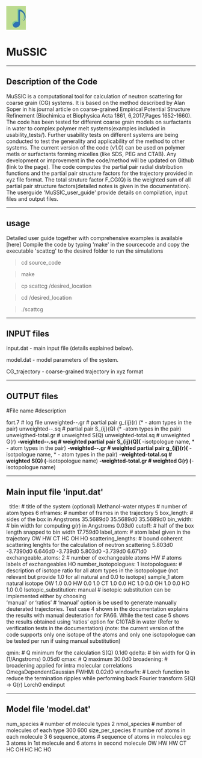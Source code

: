 ![MuSSIC's Logo](logo/MuSSIC_logo.png)

# MuSSIC
-----------------------
Description of the Code
-----------------------
MuSSIC is a computational tool  for calculation of neutron scattering for coarse grain (CG) systems.
It is based on the method described by Alan Soper in his journal article on coarse-grained Empirical Potential Structure Refinement
(Biochimica et Biophysica Acta 1861, 6,2017,Pages 1652-1660).
The code has been tested for different coarse grain models on surfactants in water to complex polymer melt systems(examples included in usability_tests/). 
Further usability tests on different systems are being conducted to test the generality and applicability of the method to other systems.
The current version of the code (v1.0) can be  used on polymer metls or surfactants forming micelles (like SDS, PEG and CTAB). 
Any development  or improvement in the code/method will be updated on Github (link to the page).
The code computes the partial pair radial distribution functions and the partial pair structure factors for the trajectory provided in xyz file format. 
The total struture factor F_CG(Q) is the weighted sum of all  partial pair structure factors(detailed notes is given in the documentation).
The userguide 'MuSSIC_user_guide' provide details on compilation, input files and output files.

-----
usage
-----
Detailed user guide together with comprehensive examples is available [here]
Compile the code by typing 'make' in the sourcecode and copy the executable 'scattcg' to the desired folder to run the simulations
> cd source_code

>make

>cp scattcg /desired_location

>cd /desired_location

>./scattcg

-----------
INPUT files
-----------
input.dat    -  main input file (details explained below).

model.dat    -  model parameters of the system.

CG_trajectory   -  coarse-grained trajectory in xyz format 

------------
OUTPUT files
------------
#File name          #description

fort.7               # log file
unweighted-*-*.gr    # partial pair g_{ij}(r) (* - atom types in the pair)
unweighted-*-*.sq    # partial pair S_{ij}(Q) (* -atom types in the pair)
unweigthed-total.gr  #  unweighted S(Q)
unweighted-total.sq  # unweighted G(r)
**-weighted-*-*.sq   # weighted partial pair S_{ij}(Q)(** -isotpologue name, * - atom types in the pair)
**-weighted-*-*.gr   # weighted partial pair g_{ij}(r)(** -isotpologue name, * - atom types in the pair)
**-weighted-total.sq # weighted S(Q) (**-isotopologue name)
**-weighted-total.gr # weighted G(r) (**-isotopologue name)

----------------------------
Main input  file 'input.dat'
----------------------------
 
title:            # title of the system (optional)
Methanol-water
ntypes            # number of atom types
6
nframes:          # number of frames in the trajectory
5
box_length:       # sides of the box in Angstroms
35.5689d0  35.5689d0  35.5689d0
bin_width:        # bin width for computing g(r) in Angstroms
0.03d0
cutoff:           # half of the box length snapped to bin width
17.759d0
label_atom:       # atom label given in the trajectory
OW
HW
CT
HC
OH
HO
scattering_lengths: # bound coherent scattering lenghts for the calculation of neutron scattering
5.803d0
-3.7390d0
6.646d0
-3.739d0
5.803d0
-3.739d0
6.671d0
exchangeable_atoms:
2                    # number of exchangeable atoms
HW                   # atoms labels of exchangeables
HO
number_isotopologues:
1
isotopologues:       # description of isotope ratio for all atom types in the isotopologue (not relevant but provide  1.0 for all  natural and 0.0 to isotope)
sample_1
atom    natural   isotope
OW       1.0      0.0
HW       0.0      1.0
CT       1.0      0.0
HC       1.0      0.0
OH       1.0      0.0
HO       1.0      0.0
Isotopic_substitution:
manual                # isotopic substitution can be implemented either by choosing                    
                              ‘manual’ or ‘ratios’
                           #  ‘manual’ option is be used to generate manually deuterated trajectories. Test case 4 shown in the documentation explains the results with manual deuteration for PA66. While the test case 5 shows the results obtained using ‘ratios’ option for C10TAB in water (Refer to verification tests in the documentation)
 (note: the current version of the code supports only one isotope of the atoms and only one isotopologue can be tested per run if using manual substitution)

qmin:                # Q minimum for the calculation S(Q)
0.1d0
qdelta:              # bin width for Q in (1/Angstroms)
0.05d0
qmax:                # Q maximum
30.0d0
broadening:             # broadening applied for intra molecular correlations
OmegaDependentGaussian
FWHM:
0.02d0
windowfn:               # Lorch function to reduce the termination ripples while performing back Fourier transform S(Q) -> G(r)
Lorch0
endinput

----------------------
Model file 'model.dat'
----------------------
num_species   # number of molecule types
2
nmol_species  # number of molecules of each type
300
600
size_per_species # numbe rof atoms in each molecule
3
6
sequence_atoms  # sequence of atoms in molecules eg: 3 atoms in 1st molecule and 6 atoms in second molecule
OW
HW
HW
CT
HC
OH
HC
HC
HO

